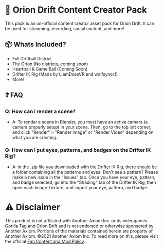 # 🚀 Orion Drift Content Creator Pack
This pack is an un-official content creator asset pack for Orion Drift. It can be used for streaming, recording, social content, and more!

## 📦 Whats Included?
* Full Driftball District
* The Orion (No districts, coming soon)
* Heartball & Game Ball (Coming Soon)
* Drifter IK Rig (Made by LiamDoesVR and wolfsyncc!)
* More!
 
## ❓ FAQ
### Q: How can I render a scene?
* A: To render a scene in Blender, you must have an active camera (a camera properly setup) in your scene. Then, go to the top left corner, and click "Render" > "Render Image" or "Render Video" depending on what you are creating.

### Q: How can I put eyes, patterns, and badges on the Drifter IK Rig?
* A: In the .zip file you downloaded with the Drifter IK Rig, there should be a folder containing all the patterns and eyes. Don't see a pattern? Please make a new issue in the "Issues" tab. Once you have your eye, pattern, and badge selected, go into the "Shading" tab of the Drifter IK Rig, then open each Image Texture, and import your eye, pattern, and badge.

# ⚠️ Disclaimer
This product is not affiliated with Another Axiom Inc. or its videogames Gorilla Tag and Orion Drift and is not endorsed or otherwise sponsored by Another Axiom. Portions of the materials contained herein are property of Another Axiom. ©2021 Another Axiom Inc. To read more on this, please visit the official [Fan Content and Mod Policy](https://www.anotheraxiom.com/fan-content-and-mod-policy).
